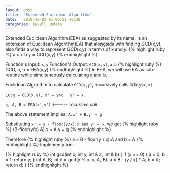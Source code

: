 ```yaml
---
layout: post
title:  "Extended Euclidean Algorithm"
date:   2019-10-03 01:00:51 +0530
categories: jekyll update
---
```


Extended Euclidean Algorithm(EEA) as suggested by its name, is an extension of Euclidean Algorithm(EA) that alongside with finding GCD(x,y), also finds a way to represent GCD(x,y) in terms of x and y.
{% highlight ruby %}
a.x + b.y = GCD(x,y)
{% endhighlight %}

Function's Input: `x,y`
Function's Output: `GCD(x,y),a,b`
{% highlight ruby %}
GCD, a, b = EEA(x,y)
{% endhighlight %}
In EEA, we will use EA as sub-routine while simultaneously calculating a and b.

Euclidean Algorithm to calculate `GCD(x,y)`, recursively calls `GCD(y%x,x)`.

Let `g = GCD(x,y), x' = y%x,  y' = x`.

`g, A, B = EEA(x',y')`   <----- *recursive call*

The above statement implies:
`A.x' + B.y' = g`

Substituting `x' = y - floor(y/x).x and y' = x`, we get
{% highlight ruby %}
(B-floor(y/x).A).x + A.y = g
{% endhighlight %}

Therefore 
{% highlight ruby %}
a = B - floor(y / x).A  and b = A
{% endhighlight %}
Implementation:

{% highlight ruby %}
int gcd(int x, int y, int & a, int & b) {
    if (x == 0) {
        a = 0;
        b = 1;
        return y;
    }
    int A, B;
    int d = gcd(y % x, x, A, B);
    a = B - (y / x) * A;
    b = A;
    return d;
}
{% endhighlight %}



